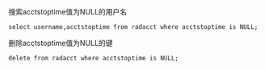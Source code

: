 搜索acctstoptime值为NULL的用户名

    select username,acctstoptime from radacct where acctstoptime is NULL;

删除acctstoptime值为NULL的键

    delete from radacct where acctstoptime is NULL;
